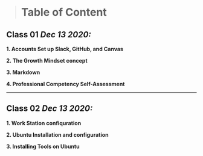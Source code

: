 > # Table of Content 

## Class 01  *Dec 13 2020:*

__1. Accounts Set up Slack, GitHub, and Canvas__ 

__2. The Growth Mindset concept__ 

__3. Markdown__

__4. Professional Competency Self-Assessment__


---


## Class 02  *Dec 13 2020:*

__1. Work Station confiquration__

__2. Ubuntu Installation and configuration__

__3. Installing Tools on Ubuntu__ 


